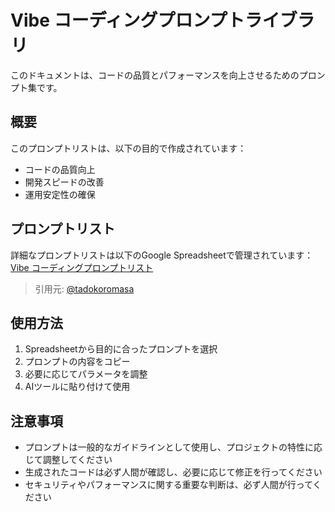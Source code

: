 # Vibe コーディングプロンプトライブラリ

このドキュメントは、コードの品質とパフォーマンスを向上させるためのプロンプト集です。

## 概要

このプロンプトリストは、以下の目的で作成されています：
- コードの品質向上
- 開発スピードの改善
- 運用安定性の確保

## プロンプトリスト

詳細なプロンプトリストは以下のGoogle Spreadsheetで管理されています：
[Vibe コーディングプロンプトリスト](https://docs.google.com/spreadsheets/d/1Y9Wf6dLt11Szpcbv6fPutBGifY9BCnPEB5isuRAhFok/edit?gid=0#gid=0)

> 引用元: [@tadokoromasa](https://x.com/tadokoromasa/status/1927523911522029792?s=61)

## 使用方法

1. Spreadsheetから目的に合ったプロンプトを選択
2. プロンプトの内容をコピー
3. 必要に応じてパラメータを調整
4. AIツールに貼り付けて使用

## 注意事項

- プロンプトは一般的なガイドラインとして使用し、プロジェクトの特性に応じて調整してください
- 生成されたコードは必ず人間が確認し、必要に応じて修正を行ってください
- セキュリティやパフォーマンスに関する重要な判断は、必ず人間が行ってください 